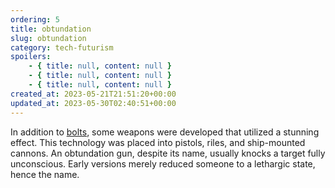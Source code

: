 ```yaml
---
ordering: 5
title: obtundation
slug: obtundation
category: tech-futurism
spoilers:
    - { title: null, content: null }
    - { title: null, content: null }
    - { title: null, content: null }
created_at: 2023-05-21T21:51:20+00:00
updated_at: 2023-05-30T02:40:51+00:00
---
```

In addition to [bolts](/category/tech-futurism/bolts), some weapons were developed that utilized a stunning effect. This technology was placed into pistols, riles, and ship-mounted cannons. An obtundation gun, despite its name, usually knocks a target fully unconscious. Early versions merely reduced someone to a lethargic state, hence the name.